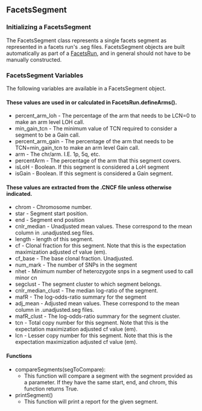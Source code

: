 ## FacetsSegment

### Initializing a FacetsSegment

The FacetsSegment class represents a single facets segment as represented in a facets run's .seg files. 
FacetsSegment objects are built automatically as part of a [FacetsRun](FacetsRun.md), and in general should not have to be manually constructed.  

### FacetsSegment Variables
The following variables are available in a FacetsSegment object.  

#### These values are used in or calculated in FacetsRun.defineArms().
* percent_arm_loh - The percentage of the arm that needs to be LCN=0 to make an arm level LOH call.
* min_gain_tcn - The minimum value of TCN required to consider a segment to be a Gain call.
* percent_arm_gain - The percentage of the arm that needs to be TCN=min_gain_tcn to make an arm level Gain call.
* arm - The chr/arm.  I.E. 1p, 5q, etc.
* percentArm - The percentage of the arm that this segment covers. 
* isLoH - Boolean. If this segment is considered a LoH segment
* isGain - Boolean. If this segment is considered a Gain segment.

#### These values are extracted from the .CNCF file unless otherwise indicated.
* chrom - Chromosome number.
* star - Segment start position.
* end - Segment end position
* cnlr_median - Unadjusted mean values.  These correspond to the mean column in .unadjusted.seg files.
* length - length of this segment.
* cf - Clonal fraction for this segment.  Note that this is the expectation maximization adjusted cf value (em).
* cf_base - The base clonal fraction.  Unadjusted.
* num_mark - The number of SNPs in the segment
* nhet - Minimum number of heterozygote snps in a segment used to call minor cn
* segclust - The segment cluster to which segment belongs.
* cnlr_median_clust - The median log-ratio of the segment.
* mafR - The log-odds-ratio summary for the segment
* adj_mean - Adjusted mean values.  These correspond to the mean column in .unadjusted.seg files.
* mafR_clust - The log-odds-ratio summary for the segment cluster.
* tcn - Total copy number for this segment. Note that this is the expectation maximization adjusted cf value (em).
* lcn - Lesser copy number for this segment. Note that this is the expectation maximization adjusted cf value (em).


#### Functions
* compareSegments(segToCompare):
  * This function will compare a segment with the segment provided as a parameter.  If they have the same start, end, and chrom, this function returns True.  
* printSegment()
  * This function will print a report for the given segment. 
